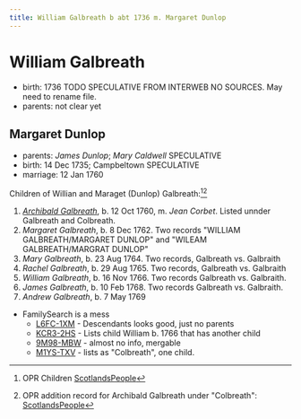 ```yaml
---
title: William Galbreath b abt 1736 m. Margaret Dunlop
---
```


# William Galbreath

- birth: 1736 TODO SPECULATIVE FROM INTERWEB NO SOURCES.  May need to rename file.
- parents: not clear yet

## Margaret Dunlop

- parents: *James Dunlop*; *Mary Caldwell*  SPECULATIVE
- birth: 14 Dec 1735; Campbeltown SPECULATIVE
- marriage: 12 Jan 1760

Children of Willian and Maraget (Dunlop) Galbreath:[^children1][^children2]

1. *[Archibald Galbreath](galbreath-archibald-1760.md)*, b. 12 Oct 1760, m. *Jean Corbet*.  Listed unnder Galbreath and Colbreath.
2. *Margaret Galbreath*, b. 8 Dec 1762.  Two records "WILLIAM GALBREATH/MARGARET DUNLOP" and "WILEAM GALBREATH/MARGRAT DUNLOP"
3. *Mary Galbreath*, b. 23 Aug 1764. Two records, Galbreath vs. Galbraith
4. *Rachel Galbreath*, b. 29 Aug 1765. Two records, Galbreath vs. Galbraith
5. *William Galbreath*, b. 16 Nov 1766. Two records Galbreath vs. Galbraith.
6. *James Galbreath*, b. 10 Feb 1768. Two records Galbreath vs. Galbraith.
7. *Andrew Galbreath*, b. 7 May 1769



[^children1]: OPR Children [ScotlandsPeople](https://www.scotlandspeople.gov.uk/record-results?search_type=people&event=%28B%20OR%20C%20OR%20S%29&record_type%5B0%5D=opr_births&church_type=Old%20Parish%20Registers&dl_cat=church&dl_rec=church-births-baptisms&surname=galbreath&surname_so=syn&forename_so=soundex&from_year=1720&to_year=1780&parent_names=GALBREATH&parent_names_so=soundex&parent_name_two=DUNLOP&parent_name_two_so=exact&county=ARGYLL&record=Church%20of%20Scotland%20%28old%20parish%20registers%29%20Roman%20Catholic%20Church%20Other%20churches&rd_real_name%5B0%5D=CAMPBELTOWN%20%28LANDWARD%29%20OR%20CAMPBELTOWN%20%28BURGH%29%20OR%20CAMPBELTOWN&rd_display_name%5B0%5D=CAMPBELTOWN%20%28LANDWARD%29%7CCAMPBELTOWN%20%28BURGH%29%7CCAMPBELTOWN_CAMPBELTOWN&rd_label%5B0%5D=CAMPBELTOWN&rd_name%5B0%5D=CAMPBELTOWN%20%2ALANDWARD%2A%20OR%20CAMPBELTOWN%20%2ABURGH%2A%20OR%20CAMPBELTOWN&sort=asc&order=Date&field=year)

[^children2]: OPR addition record for Archibald Galbreath under "Colbreath": [ScotlandsPeople](https://www.scotlandspeople.gov.uk/record-results?search_type=people&event=%28B%20OR%20C%20OR%20S%29&record_type%5B0%5D=opr_births&church_type=Old%20Parish%20Registers&dl_cat=church&dl_rec=church-births-baptisms&surname=colbreath&surname_so=exact&forename_so=soundex&sex=M&from_year=1760&to_year=1760&parent_names=colbreath&parent_names_so=soundex&parent_name_two=DUNLOP&parent_name_two_so=soundex&county=ARGYLL&record=Church%20of%20Scotland%20%28old%20parish%20registers%29%20Roman%20Catholic%20Church%20Other%20churches&rd_real_name%5B0%5D=CAMPBELTOWN%20%28LANDWARD%29%20OR%20CAMPBELTOWN%20%28BURGH%29%20OR%20CAMPBELTOWN&rd_display_name%5B0%5D=CAMPBELTOWN%20%28LANDWARD%29%7CCAMPBELTOWN%20%28BURGH%29%7CCAMPBELTOWN_CAMPBELTOWN&rd_label%5B0%5D=CAMPBELTOWN&rd_name%5B0%5D=CAMPBELTOWN%20%2ALANDWARD%2A%20OR%20CAMPBELTOWN%20%2ABURGH%2A%20OR%20CAMPBELTOWN)

[^marriage]: Marriage of William and Margaret Dunlop in OPR in [ScotlandPeoples](https://www.scotlandspeople.gov.uk/record-results?search_type=people&event=M&record_type%5B0%5D=opr_marriages&church_type=Old%20Parish%20Registers&dl_cat=church&dl_rec=church-banns-marriages&surname=galbreath&surname_so=fuzzy&forename=w&forename_so=starts&spouse_name=dunlop&spouse_name_so=exact&from_year=1760&to_year=1760&record=Church%20of%20Scotland%20%28old%20parish%20registers%29%20Roman%20Catholic%20Church%20Other%20churches)

- FamilySearch is a mess 
  - [L6FC-1XM](https://www.familysearch.org/tree/person/details/L6FC-1XM) - Descendants looks good, just no parents
  - [KCR3-2HS](https://www.familysearch.org/tree/person/details/KCR3-2HS) - Lists child William b. 1766 that has another child
  - [9M98-MBW](https://www.familysearch.org/tree/person/details/9M98-MBW) - almost no info, mergable
  - [M1YS-TXV](https://www.familysearch.org/tree/person/details/M1YS-TXV) - lists as "Colbreath", one child.
